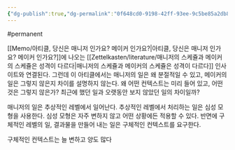 ```yaml
---
{"dg-publish":true,"dg-permalink":"0f648cd0-9198-42ff-93ee-9c5be85a2db8","permalink":"/0f648cd0-9198-42ff-93ee-9c5be85a2db8/","dgHomeLink":true,"dgPassFrontmatter":false}
---
```


#permanent 

[[Memo/아티클, 당신은 매니저 인가요? 메이커 인가요?|아티클, 당신은 매니저 인가요? 메이커 인가요?]]에 나오는 [[Zettelkasten/literature/매니저의 스케쥴과 메이커의 스케쥴은 성격이 다르다|매니저의 스케쥴과 메이커의 스케쥴은 성격이 다르다]] 인사이트와 연결된다. 그런데 이 아티클에서는 매니저의 일은 왜 분절적일 수 있고, 메이커의 일은 그렇지 않은지 차이를 설명하지 않는다. 왜 어떤 컨텍스트는 미리 들어 있고, 어떤 것은 그렇지 않은가? 최근에 했던 일과 오랫동안 보지 않았던 일의 차이일까?

매니저의 일은 추상적인 레벨에서 일어난다. 추상적인 레벨에서 처리하는 일은 심성 모형을 사용한다. 심성 모형은 자주 변하지 않고 어떤 상황에든 적용할 수 있다. 반면에 구체적인 레벨의 일, 결과물을 만들어 내는 일은 구체적인 컨텍스트를 요구한다.

구체적인 컨텍스트는 늘 변하고 양도 많다
